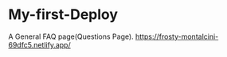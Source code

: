 # My-first-Deploy

A General FAQ page(Questions Page). https://frosty-montalcini-69dfc5.netlify.app/
